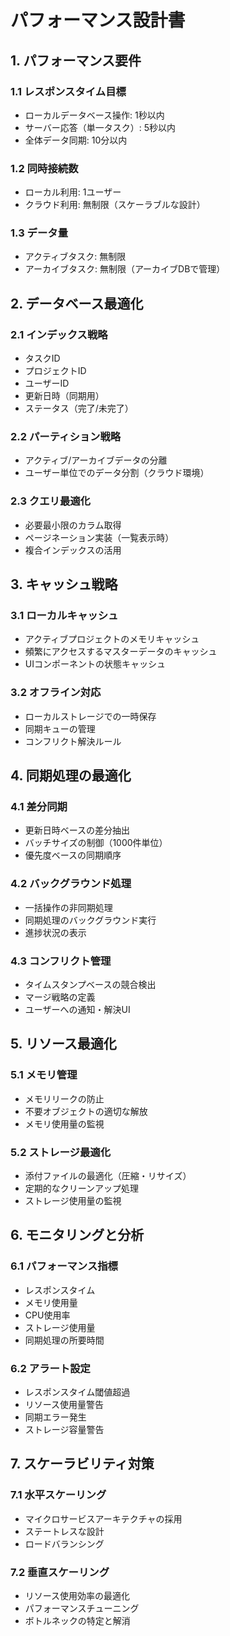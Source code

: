 # パフォーマンス設計書

## 1. パフォーマンス要件

### 1.1 レスポンスタイム目標

- ローカルデータベース操作: 1秒以内
- サーバー応答（単一タスク）: 5秒以内
- 全体データ同期: 10分以内

### 1.2 同時接続数

- ローカル利用: 1ユーザー
- クラウド利用: 無制限（スケーラブルな設計）

### 1.3 データ量

- アクティブタスク: 無制限
- アーカイブタスク: 無制限（アーカイブDBで管理）

## 2. データベース最適化

### 2.1 インデックス戦略

- タスクID
- プロジェクトID
- ユーザーID
- 更新日時（同期用）
- ステータス（完了/未完了）

### 2.2 パーティション戦略

- アクティブ/アーカイブデータの分離
- ユーザー単位でのデータ分割（クラウド環境）

### 2.3 クエリ最適化

- 必要最小限のカラム取得
- ページネーション実装（一覧表示時）
- 複合インデックスの活用

## 3. キャッシュ戦略

### 3.1 ローカルキャッシュ

- アクティブプロジェクトのメモリキャッシュ
- 頻繁にアクセスするマスターデータのキャッシュ
- UIコンポーネントの状態キャッシュ

### 3.2 オフライン対応

- ローカルストレージでの一時保存
- 同期キューの管理
- コンフリクト解決ルール

## 4. 同期処理の最適化

### 4.1 差分同期

- 更新日時ベースの差分抽出
- バッチサイズの制御（1000件単位）
- 優先度ベースの同期順序

### 4.2 バックグラウンド処理

- 一括操作の非同期処理
- 同期処理のバックグラウンド実行
- 進捗状況の表示

### 4.3 コンフリクト管理

- タイムスタンプベースの競合検出
- マージ戦略の定義
- ユーザーへの通知・解決UI

## 5. リソース最適化

### 5.1 メモリ管理

- メモリリークの防止
- 不要オブジェクトの適切な解放
- メモリ使用量の監視

### 5.2 ストレージ最適化

- 添付ファイルの最適化（圧縮・リサイズ）
- 定期的なクリーンアップ処理
- ストレージ使用量の監視

## 6. モニタリングと分析

### 6.1 パフォーマンス指標

- レスポンスタイム
- メモリ使用量
- CPU使用率
- ストレージ使用量
- 同期処理の所要時間

### 6.2 アラート設定

- レスポンスタイム閾値超過
- リソース使用量警告
- 同期エラー発生
- ストレージ容量警告

## 7. スケーラビリティ対策

### 7.1 水平スケーリング

- マイクロサービスアーキテクチャの採用
- ステートレスな設計
- ロードバランシング

### 7.2 垂直スケーリング

- リソース使用効率の最適化
- パフォーマンスチューニング
- ボトルネックの特定と解消
